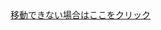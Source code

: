 <!DOCTYPE HTML>
<html>
    <head>
        <meta charest="UTF-8">
        <title>使用できないね。言うまでもない</title>
    </head>
    <body>
        <script>
            window.location.href = 'https://14345678.github.io/hikaso/main.html';
        </script>
        <a href="https://14345678.github.io/hikaso/main.html">移動できない場合はここをクリック</a>
    </body>
</html>
